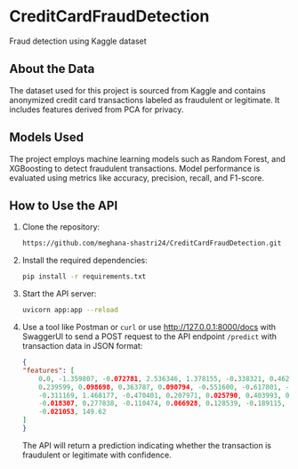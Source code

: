 # CreditCardFraudDetection
Fraud detection using Kaggle dataset
## About the Data
The dataset used for this project is sourced from Kaggle and contains anonymized credit card transactions labeled as fraudulent or legitimate. It includes features derived from PCA for privacy.

## Models Used
The project employs machine learning models such as Random Forest, and XGBoosting to detect fraudulent transactions. Model performance is evaluated using metrics like accuracy, precision, recall, and F1-score.

## How to Use the API
1. Clone the repository:
    ```bash
    https://github.com/meghana-shastri24/CreditCardFraudDetection.git
    ```
2. Install the required dependencies:
    ```bash
    pip install -r requirements.txt
    ```
3. Start the API server:
    ```bash
    uvicorn app:app --reload
    ```
4. Use a tool like Postman or `curl` or use http://127.0.0.1:8000/docs with SwaggerUI to send a POST request to the API endpoint `/predict` with transaction data in JSON format:
    ```json
    {
    "features": [
        0.0, -1.359807, -0.072781, 2.536346, 1.378155, -0.338321, 0.462388,
        0.239599, 0.098698, 0.363787, 0.090794, -0.551600, -0.617801, -0.991390,
        -0.311169, 1.468177, -0.470401, 0.207971, 0.025790, 0.403993, 0.251412,
        -0.018307, 0.277838, -0.110474, 0.066928, 0.128539, -0.189115, 0.133558,
        -0.021053, 149.62
    ]
    }

    ```
    The API will return a prediction indicating whether the transaction is fraudulent or legitimate with confidence.